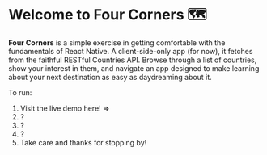 <h1>Welcome to Four Corners 🗺️</h1>

<strong>Four Corners</strong> is a simple exercise in getting comfortable with the fundamentals of React Native. A client-side-only app (for now), it fetches from the faithful RESTful Countries API.
Browse through a list of countries, show your interest in them, and navigate an app designed to make learning about your next destination as easy as daydreaming about it.

To run:

1. Visit the live demo here! => 
2. ?
3. ?
4. ?
5. Take care and thanks for stopping by!
